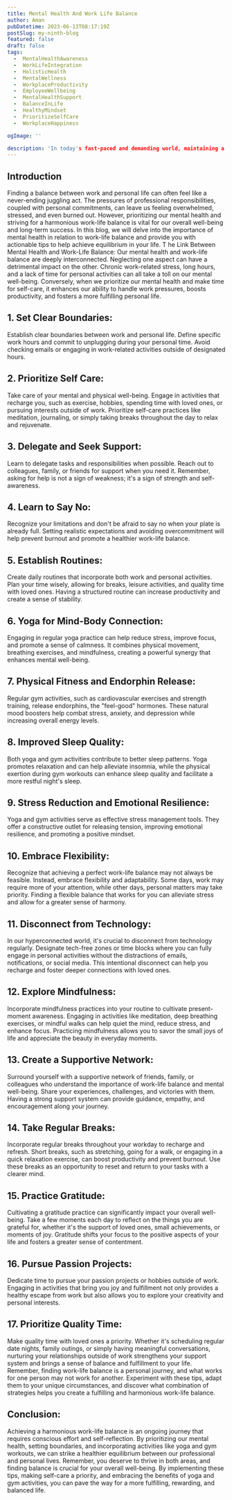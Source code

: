 ```yaml
---
title: Mental Health And Work Life Balance
author: Aman
pubDatetime: 2023-06-13T08:17:19Z
postSlug: my-ninth-blog
featured: false
draft: false
tags:
  -  MentalHealthAwareness
  -  WorkLifeIntegration
  -  HolisticHealth
  -  MentalWellness
  -  WorkplaceProductivity
  -  EmployeeWellbeing
  -  MentalHealthSupport
  -  BalanceInLife
  -  HealthyMindset
  -  PrioritizeSelfCare
  -  WorkplaceHappiness

ogImage: ''

description: 'In today's fast-paced and demanding world, maintaining a healthy work-life balance has become more critical than ever.'
---
```


## Introduction

Finding a balance between work and personal life can often feel like a never-ending juggling act. The pressures of professional responsibilities, coupled with personal commitments, can leave us feeling overwhelmed, stressed, and even burned out. However, prioritizing our mental health and striving for a harmonious work-life balance is vital for our overall well-being and long-term success. In this blog, we will delve into the importance of mental health in relation to work-life balance and provide you with actionable tips to help achieve equilibrium in your life.
 T
 he Link Between Mental Health and Work-Life Balance:
Our mental health and work-life balance are deeply interconnected. Neglecting one aspect can have a detrimental impact on the other. Chronic work-related stress, long hours, and a lack of time for personal activities can all take a toll on our mental well-being. Conversely, when we prioritize our mental health and make time for self-care, it enhances our ability to handle work pressures, boosts productivity, and fosters a more fulfilling personal life.

## 1. Set Clear Boundaries:
Establish clear boundaries between work and personal life. Define specific work hours and commit to unplugging during your personal time. Avoid checking emails or engaging in work-related activities outside of designated hours.


## 2. Prioritize Self Care: 
Take care of your mental and physical well-being. Engage in activities that recharge you, such as exercise, hobbies, spending time with loved ones, or pursuing interests outside of work. Prioritize self-care practices like meditation, journaling, or simply taking breaks throughout the day to relax and rejuvenate.

## 3. Delegate and Seek Support:
 Learn to delegate tasks and responsibilities when possible. Reach out to colleagues, family, or friends for support when you need it. Remember, asking for help is not a sign of weakness; it's a sign of strength and self-awareness.

## 4. Learn to Say No:
 Recognize your limitations and don't be afraid to say no when your plate is already full. Setting realistic expectations and avoiding overcommitment will help prevent burnout and promote a healthier work-life balance.

## 5. Establish Routines: 
Create daily routines that incorporate both work and personal activities. Plan your time wisely, allowing for breaks, leisure activities, and quality time with loved ones. Having a structured routine can increase productivity and create a sense of stability.


## 6. Yoga for Mind-Body Connection:
 Engaging in regular yoga practice can help reduce stress, improve focus, and promote a sense of calmness. It combines physical movement, breathing exercises, and mindfulness, creating a powerful synergy that enhances mental well-being.

## 7. Physical Fitness and Endorphin Release:
 Regular gym activities, such as cardiovascular exercises and strength training, release endorphins, the "feel-good" hormones. These natural mood boosters help combat stress, anxiety, and depression while increasing overall energy levels.

## 8. Improved Sleep Quality:
 Both yoga and gym activities contribute to better sleep patterns. Yoga promotes relaxation and can help alleviate insomnia, while the physical exertion during gym workouts can enhance sleep quality and facilitate a more restful night's sleep.

## 9. Stress Reduction and Emotional Resilience:
 Yoga and gym activities serve as effective stress management tools. They offer a constructive outlet for releasing tension, improving emotional resilience, and promoting a positive mindset.

## 10. Embrace Flexibility:
  Recognize that achieving a perfect work-life balance may not always be feasible. Instead, embrace flexibility and adaptability. Some days, work may require more of your attention, while other days, personal matters may take priority. Finding a flexible balance that works for you can alleviate stress and allow for a greater sense of harmony.

## 11. Disconnect from Technology:
 In our hyperconnected world, it's crucial to disconnect from technology regularly. Designate tech-free zones or time blocks where you can fully engage in personal activities without the distractions of emails, notifications, or social media. This intentional disconnect can help you recharge and foster deeper connections with loved ones.

## 12. Explore Mindfulness:
 Incorporate mindfulness practices into your routine to cultivate present-moment awareness. Engaging in activities like meditation, deep breathing exercises, or mindful walks can help quiet the mind, reduce stress, and enhance focus. Practicing mindfulness allows you to savor the small joys of life and appreciate the beauty in everyday moments.

## 13. Create a Supportive Network:
 Surround yourself with a supportive network of friends, family, or colleagues who understand the importance of work-life balance and mental well-being. Share your experiences, challenges, and victories with them. Having a strong support system can provide guidance, empathy, and encouragement along your journey.

## 14. Take Regular Breaks:
 Incorporate regular breaks throughout your workday to recharge and refresh. Short breaks, such as stretching, going for a walk, or engaging in a quick relaxation exercise, can boost productivity and prevent burnout. Use these breaks as an opportunity to reset and return to your tasks with a clearer mind.

## 15. Practice Gratitude: 
Cultivating a gratitude practice can significantly impact your overall well-being. Take a few moments each day to reflect on the things you are grateful for, whether it's the support of loved ones, small achievements, or moments of joy. Gratitude shifts your focus to the positive aspects of your life and fosters a greater sense of contentment.

## 16. Pursue Passion Projects:
 Dedicate time to pursue your passion projects or hobbies outside of work. Engaging in activities that bring you joy and fulfillment not only provides a healthy escape from work but also allows you to explore your creativity and personal interests.

## 17. Prioritize Quality Time:
 Make quality time with loved ones a priority. Whether it's scheduling regular date nights, family outings, or simply having meaningful conversations, nurturing your relationships outside of work strengthens your support system and brings a sense of balance and fulfillment to your life.
Remember, finding work-life balance is a personal journey, and what works for one person may not work for another. Experiment with these tips, adapt them to your unique circumstances, and discover what combination of strategies helps you create a fulfilling and harmonious work-life balance.


## Conclusion:
Achieving a harmonious work-life balance is an ongoing journey that requires conscious effort and self-reflection. By prioritizing our mental health, setting boundaries, and incorporating activities like yoga and gym workouts, we can strike a healthier equilibrium between our professional and personal lives. Remember, you deserve to thrive in both areas, and finding balance is crucial for your overall well-being. By implementing these tips, making self-care a priority, and embracing the benefits of yoga and gym activities, you can pave the way for a more fulfilling, rewarding, and balanced life.

